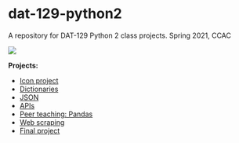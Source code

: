 # dat-129-python2


A repository for DAT-129 Python 2 class projects.
Spring 2021, CCAC 

![](https://media1.giphy.com/media/xT5LMWNOjGqJzUfyve/giphy.gif?cid=ecf05e47a4lohfwvj576xxlttic8swss9vu9i7r0z4rl1t5v&rid=giphy.gif)

**Projects:**
- [Icon project](https://github.com/ohitsmekatie/dat-129-python2/tree/main/icon-project)
- [Dictionaries](https://github.com/ohitsmekatie/dat-129-python2/tree/main/dict-practice)
- [JSON](https://github.com/ohitsmekatie/dat-129-python2/tree/main/JSON-practice) 
- [APIs](https://github.com/ohitsmekatie/dat-129-python2/tree/main/api-practice)
- [Peer teaching: Pandas](https://github.com/ohitsmekatie/dat-129-python2/tree/main/peer-teaching-pandas)
- [Web scraping](https://github.com/ohitsmekatie/dat-129-python2/tree/main/web-scraping)
- [Final project](https://github.com/ohitsmekatie/dat-129-python2/tree/main/final-project) 
